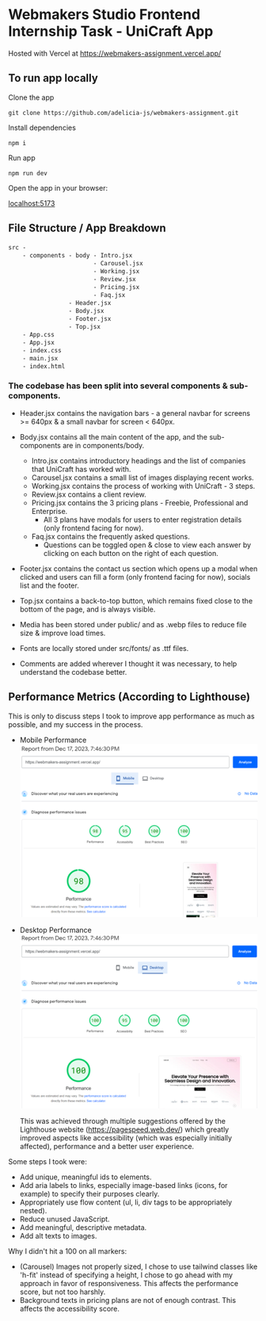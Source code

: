 # Webmakers Studio Frontend Internship Task - UniCraft App

Hosted with Vercel at https://webmakers-assignment.vercel.app/

## To run app locally
    
  Clone the app
    
    git clone https://github.com/adelicia-js/webmakers-assignment.git

  Install dependencies

    npm i

  Run app

    npm run dev
  
  Open the app in your browser:

  [localhost:5173](http://localhost:5173/)
  
## File Structure / App Breakdown
    src -
        - components - body - Intro.jsx
                            - Carousel.jsx
                            - Working.jsx
                            - Review.jsx
                            - Pricing.jsx
                            - Faq.jsx
                     - Header.jsx
                     - Body.jsx
                     - Footer.jsx
                     - Top.jsx
        - App.css
        - App.jsx
        - index.css
        - main.jsx
        - index.html


### The codebase has been split into several components & sub-components.

- Header.jsx contains the navigation bars - a general navbar for screens >= 640px & a small navbar for screen < 640px.

- Body.jsx contains all the main content of the app, and the sub-components are in components/body.
  - Intro.jsx contains introductory headings and the list of companies that UniCraft has worked with.
  - Carousel.jsx contains a small list of images displaying recent works.
  - Working.jsx contains the process of working with UniCraft - 3 steps.
  - Review.jsx contains a client review.
  - Pricing.jsx contains the 3 pricing plans - Freebie, Professional and Enterprise.
    - All 3 plans have modals for users to enter registration details (only frontend facing for now).
  - Faq.jsx contains the frequently asked questions.
    - Questions can be toggled open & close to view each answer by clicking on each button on the right of each question.

- Footer.jsx contains the contact us section which opens up a modal when clicked and users can fill a form (only frontend facing for now), socials list and the footer.

- Top.jsx contains a back-to-top button, which remains fixed close to the bottom of the page, and is always visible.

- Media has been stored under public/ and as .webp files to reduce file size & improve load times.

- Fonts are locally stored under src/fonts/ as .ttf files.

- Comments are added wherever I thought it was necessary, to help understand the codebase better.

## Performance Metrics (According to Lighthouse)

This is only to discuss steps I took to improve app performance as much as possible, and my success in the process.

- Mobile Performance 
  ![Mobile Performance](mobile-performance.png)

- Desktop Performance
  ![Desktop Performance](desktop-performance.png)

  This was achieved through multiple suggestions offered by the Lighthouse website (https://pagespeed.web.dev/) which greatly improved aspects like accessibility (which was especially initially affected), performance and a better user experience.

Some steps I took were:
- Add unique, meaningful ids to elements.
- Add aria labels to links, especially image-based links (icons, for example) to specify their purposes clearly.
- Appropriately use flow content (ul, li, div tags to be appropriately nested).
- Reduce unused JavaScript. 
- Add meaningful, descriptive metadata.
- Add alt texts to images. 

Why I didn't hit a 100 on all markers:
- (Carousel) Images not properly sized, I chose to use tailwind classes like 'h-fit' instead of specifying a height, I chose to go ahead with my approach in favor of responsiveness. This affects the performance score, but not too harshly.
- Background texts in pricing plans are not of enough contrast. This affects the accessibility score.
